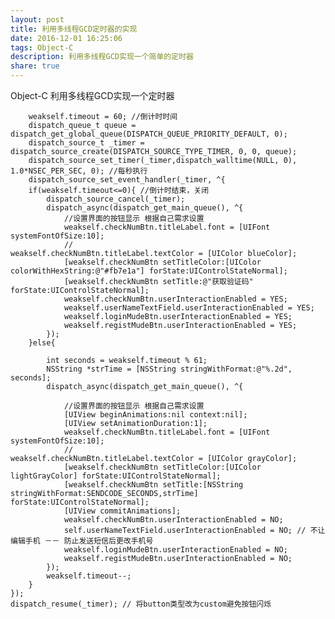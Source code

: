 ```yaml
---
layout: post
title: 利用多线程GCD定时器的实现
date: 2016-12-01 16:25:06
tags: Object-C
description: 利用多线程GCD实现一个简单的定时器
share: true
---
```

Object-C 利用多线程GCD实现一个定时器

        weakself.timeout = 60; //倒计时时间
        dispatch_queue_t queue = dispatch_get_global_queue(DISPATCH_QUEUE_PRIORITY_DEFAULT, 0);
        dispatch_source_t _timer = dispatch_source_create(DISPATCH_SOURCE_TYPE_TIMER, 0, 0, queue);
        dispatch_source_set_timer(_timer,dispatch_walltime(NULL, 0), 1.0*NSEC_PER_SEC, 0); //每秒执行
        dispatch_source_set_event_handler(_timer, ^{
        if(weakself.timeout<=0){ //倒计时结束，关闭
            dispatch_source_cancel(_timer);
            dispatch_async(dispatch_get_main_queue(), ^{
                //设置界面的按钮显示 根据自己需求设置
                weakself.checkNumBtn.titleLabel.font = [UIFont systemFontOfSize:10];
                //                weakself.checkNumBtn.titleLabel.textColor = [UIColor blueColor];
                [weakself.checkNumBtn setTitleColor:[UIColor colorWithHexString:@"#fb7e1a"] forState:UIControlStateNormal];
                [weakself.checkNumBtn setTitle:@"获取验证码" forState:UIControlStateNormal];
                weakself.checkNumBtn.userInteractionEnabled = YES;
                weakself.userNameTextField.userInteractionEnabled = YES;
                weakself.loginMudeBtn.userInteractionEnabled = YES;
                weakself.registMudeBtn.userInteractionEnabled = YES;
            });
        }else{

            int seconds = weakself.timeout % 61;
            NSString *strTime = [NSString stringWithFormat:@"%.2d", seconds];
            dispatch_async(dispatch_get_main_queue(), ^{

                //设置界面的按钮显示 根据自己需求设置
                [UIView beginAnimations:nil context:nil];
                [UIView setAnimationDuration:1];
                weakself.checkNumBtn.titleLabel.font = [UIFont systemFontOfSize:10];
                //                weakself.checkNumBtn.titleLabel.textColor = [UIColor grayColor];
                [weakself.checkNumBtn setTitleColor:[UIColor lightGrayColor] forState:UIControlStateNormal];
                [weakself.checkNumBtn setTitle:[NSString stringWithFormat:SENDCODE_SECONDS,strTime] forState:UIControlStateNormal];
                [UIView commitAnimations];
                weakself.checkNumBtn.userInteractionEnabled = NO;
                self.userNameTextField.userInteractionEnabled = NO; // 不让编辑手机 －－ 防止发送短信后更改手机号
                weakself.loginMudeBtn.userInteractionEnabled = NO;
                weakself.registMudeBtn.userInteractionEnabled = NO;
            });
            weakself.timeout--;
        }
    });
    dispatch_resume(_timer); // 将button类型改为custom避免按钮闪烁